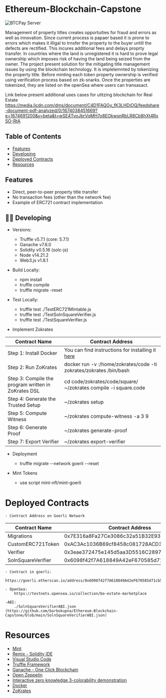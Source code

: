 # Ethereum-Blockchain-Capstone
 ![BTCPay Server](images/townhouses.jpeg)

 Management of property titles creates opportuities for fraud and errors as well as innovation. Since current process is papaer based it is prone to errors which makes it illigal to trnsfer the property to the buyer untill the defects are rectified. This incures additional fees and delays proprty transfer. 
 In countries where the land is unregistered it is hard to prove legal ownership which imposes risk of having the land being seized from the owner.
 The project present solution for the mitigating title management issues by using the blockchain technology. It is implelemnted by tokenizing the property title. Before minting each token property ownership is verified using verification process based on zk-snarks. Once the properties are tokenized, they are listed on the openSea where users can transasact. 


 Link below present additional uses cases for utitzing blockchain for Real Estate
 https://media.licdn.com/dms/document/C4D1FAQGy_fK3LHDiOQ/feedshare-document-pdf-analyzed/0/1674038451669?e=1674691200&v=beta&t=wSE4TvoJbrVqMH7o8EOkwsnRbLR8Cb8hXt4RxSO-RtA
 ## Table of Contents

* [Features](#features)
* [Developing](#-developing)
* [Deployed Contracts](#Deployed)
* [Resources](#resources)


## Features

* Direct, peer-to-peer property title transfer
* No transaction fees (other than the network fee)
* Example of ERC721 contract implementation


## 🧑‍💻 Developing
* Versions: 
    - Truffle v5.7.1 (core: 5.7.1)
    - Ganache v7.6.0
    - Solidity v0.5.16 (solc-js)
    - Node v14.21.2
    - Web3.js v1.8.1

* Build Locally:
    - npm install
    - truffle compile
    - truffle migrate -reset

* Test Locally:
    - truffle test ./TestERC721Mintable.js
    - truffle test ./TestSolnSquareVerifier.js
    - truffle test ./TestSquareVerifier.js

* Implement Zokrates

| Contract Name | Contract Address |
| ------------- | ------------- |
| Step 1: Install Docker | You can find instructions for installing it [here](https://docs.docker.com/install/)|
| Step 2: Run ZoKrates | docker run -v <Your path to zokrates>:/home/zokrates/code -ti zokrates/zokrates /bin/bash| 
| Step 3: Compile the program written in ZoKrates DSL | cd code/zokrates/code/square/ </br> ~/zokrates compile -i square.code |
| Step 4: Generate the Trusted Setup | ~/zokrates setup |
| Step 5: Compute Witness | ~/zokrates compute-witness -a 3 9 |
| Step 6: Generate Proof | ~/zokrates generate-proof |
| Step 7: Export Verifier | ~/zokrates export-verifier|

* Deployment
    - truffle migrate --network goerli --reset

* Mint Tokens
    - use script mint-nft/mint-goerli

# Deployed Contracts
    - Contract Address on Goerli Network

| Contract Name | Contract Address |
| ------------- | ------------- |
| Migrations | 0x7E316a8Fa27Ce3086c32a51B32E935E8b1713cEF |
| CustomERC721Token | 0xAC3Ac1036B69cf8458c081728ACD32601f1EDed8 |
| Verifier | 0x3eae372475e145d5aa3D5516C2897230Df45638a |
| SolnSquareVerifier | 0x6098f42f7A618849A42eF670585d71cb5D298b7e |

   
    - Contract in goerli: 
        https://goerli.etherscan.io/address/0x6098f42f7A618849A42eF670585d71cb5D298b7e

    - OpenSea: 
        https://testnets.opensea.io/collection/bo-estate-marketplace

    -ABI:
        ./SolnSquareVerifierABI.json (https://github.com/barbokupna/Ethereum-Blockchain-Capstone/blob/main/SolnSquareVerifierABI.json)



# Resources
* [Mint](https://github.com/andresaaap/mint-ntf)
* [Remix - Solidity IDE](https://remix.ethereum.org/)
* [Visual Studio Code](https://code.visualstudio.com/)
* [Truffle Framework](https://truffleframework.com/)
* [Ganache - One Click Blockchain](https://truffleframework.com/ganache)
* [Open Zeppelin ](https://openzeppelin.org/)
* [Interactive zero knowledge 3-colorability demonstration](http://web.mit.edu/~ezyang/Public/graph/svg.html)
* [Docker](https://docs.docker.com/install/)
* [ZoKrates](https://github.com/Zokrates/ZoKrates)


